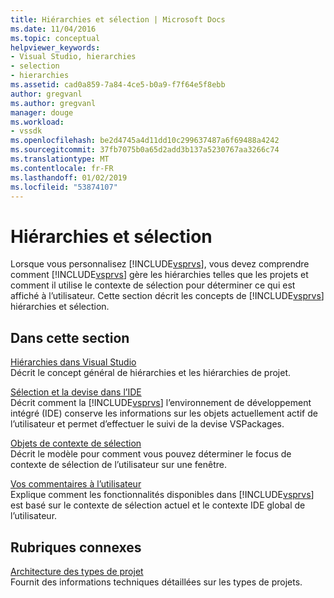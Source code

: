 ```yaml
---
title: Hiérarchies et sélection | Microsoft Docs
ms.date: 11/04/2016
ms.topic: conceptual
helpviewer_keywords:
- Visual Studio, hierarchies
- selection
- hierarchies
ms.assetid: cad0a859-7a84-4ce5-b0a9-f7f64e5f8ebb
author: gregvanl
ms.author: gregvanl
manager: douge
ms.workload:
- vssdk
ms.openlocfilehash: be2d4745a4d11dd10c299637487a6f69488a4242
ms.sourcegitcommit: 37fb7075b0a65d2add3b137a5230767aa3266c74
ms.translationtype: MT
ms.contentlocale: fr-FR
ms.lasthandoff: 01/02/2019
ms.locfileid: "53874107"
---
```

# <a name="hierarchies-and-selection"></a>Hiérarchies et sélection
Lorsque vous personnalisez [!INCLUDE[vsprvs](../../code-quality/includes/vsprvs_md.md)], vous devez comprendre comment [!INCLUDE[vsprvs](../../code-quality/includes/vsprvs_md.md)] gère les hiérarchies telles que les projets et comment il utilise le contexte de sélection pour déterminer ce qui est affiché à l’utilisateur. Cette section décrit les concepts de [!INCLUDE[vsprvs](../../code-quality/includes/vsprvs_md.md)] hiérarchies et sélection.  
  
## <a name="in-this-section"></a>Dans cette section  
 [Hiérarchies dans Visual Studio](../../extensibility/internals/hierarchies-in-visual-studio.md)  
 Décrit le concept général de hiérarchies et les hiérarchies de projet.  
  
 [Sélection et la devise dans l’IDE](../../extensibility/internals/selection-and-currency-in-the-ide.md)  
 Décrit comment la [!INCLUDE[vsprvs](../../code-quality/includes/vsprvs_md.md)] l’environnement de développement intégré (IDE) conserve les informations sur les objets actuellement actif de l’utilisateur et permet d’effectuer le suivi de la devise VSPackages.  
  
 [Objets de contexte de sélection](../../extensibility/internals/selection-context-objects.md)  
 Décrit le modèle pour comment vous pouvez déterminer le focus de contexte de sélection de l’utilisateur sur une fenêtre.  
  
 [Vos commentaires à l’utilisateur](../../extensibility/internals/feedback-to-the-user.md)  
 Explique comment les fonctionnalités disponibles dans [!INCLUDE[vsprvs](../../code-quality/includes/vsprvs_md.md)] est basé sur le contexte de sélection actuel et le contexte IDE global de l’utilisateur.  
  
## <a name="related-sections"></a>Rubriques connexes  
 [Architecture des types de projet](../../extensibility/internals/project-types-architecture.md)  
 Fournit des informations techniques détaillées sur les types de projets.